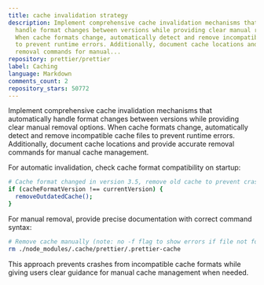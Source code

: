 ```yaml
---
title: cache invalidation strategy
description: Implement comprehensive cache invalidation mechanisms that automatically
  handle format changes between versions while providing clear manual removal options.
  When cache formats change, automatically detect and remove incompatible cache files
  to prevent runtime errors. Additionally, document cache locations and provide accurate
  removal commands for manual...
repository: prettier/prettier
label: Caching
language: Markdown
comments_count: 2
repository_stars: 50772
---
```


Implement comprehensive cache invalidation mechanisms that automatically handle format changes between versions while providing clear manual removal options. When cache formats change, automatically detect and remove incompatible cache files to prevent runtime errors. Additionally, document cache locations and provide accurate removal commands for manual cache management.

For automatic invalidation, check cache format compatibility on startup:
```bash
# Cache format changed in version 3.5, remove old cache to prevent crashes
if (cacheFormatVersion !== currentVersion) {
  removeOutdatedCache();
}
```

For manual removal, provide precise documentation with correct command syntax:
```bash
# Remove cache manually (note: no -f flag to show errors if file not found)
rm ./node_modules/.cache/prettier/.prettier-cache
```

This approach prevents crashes from incompatible cache formats while giving users clear guidance for manual cache management when needed.